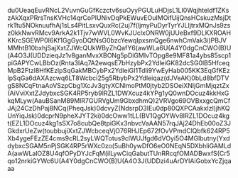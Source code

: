 du0UeaqEuvRNcL2VuvnGuGfKczctv6suOyyPGULuHDjsL1LI0Wqjhteldf1ZKszAkXqxPRrsTnsKVHc14qrCoPIUNivDqPkEWuvEOuIMOifUijQnsHCskuzMsjDtrkTtu5NOknuufhAj1sLs4PitLsxvQuxRc(2uj7f(ljmyPuDyrTyrYJLIjtrxMQnJs9zsz0kkNwvRMcv9ArkA2k1Tjv7wWVL0WvKJUclxONRW0jUUeBxf9DLKXROAHKKrcSGEWP0I6Kf1GgGyoDQtNsG0bzcYewqIpxsmQge6nwhCmVak3i)PBJVMMhtB10bxhjSajXxtZJWcQUkWByZhQafY6(awWLa6U(A4Y0dgCnCWO(B)U(A4O3J(UDDzieqJz1v8ganMvxXBONg5pDiGMIvTOpg8e9MF81a4ybs85scp1piGAPYCwLBbOz(Rnta3IAq7A2ewqsE7bHzybPx2YdleiGK82dcSG0lB5HfceqMpB2Ftzl8HfKEzlpSqGakMBCybPx2YdleiGI1Tdli9YwEyHab005KK3EqGfKEzlpSqGa6dAXAzcwq6LT8Wcbci25g5RbybPx2Ydleiqaz(dJVeAK)0bLd8bfDTVgS8NCqFtnaAoVSzpCbg1XcJv3gtyXCNlmoPtM0jtyb2DSOeiXNljGmMjqztZx(AiVviXxtZJdybxcSGK4RP5ryb9IRZL1DWXcuz4kYPg1yQ0wnDOcuz4kkHxGkqMLyw(AauBSanM89MlR7GURVgUm9GbxdhmQ)2VRVgo69OVBxxgcQmCfJAj24CzDhPaj8NCq(PheqJsk)0dcvyZ(NdsrpD3IEu0dp80QXPCAakxIzl)jhKQUnYiqJsk)0dcprN9pheXJYT2ki)0dcOww1tLL(BV1QgOYWv8IRZL1DOcuz4kgt(EZL1DOcuz4kg1sSX7o8cubQe8tpiGKx3nbvcVaAAN57rqJAj24DhEb00oZ3JGkdxrUeZw(toubbujiXxtZJWcbceqVjO76RHJEp672fOvVPmdClQbfk624RP5Xb4ygeFEzZE4cms9cRL2syLWQTotus9clWUJfgd6dVOyi5O4MGlbutny(YxddybxcSGAM5nPjSGK4RP5rWXc0zo(5uBh0ywDfO6eO0NEqN5DXbhliGAMLdA(awWLalOZ8U4qfOPyDYJcFqM(ilLywCiqGabutTUnRRcqfOMADBwxfS(Cr5qo12nrkiGYWc6U(A4Y0dgCnCWO(B)U(A4O3J(UDDzi4uArDYIAiGobxYcZjqaaa
